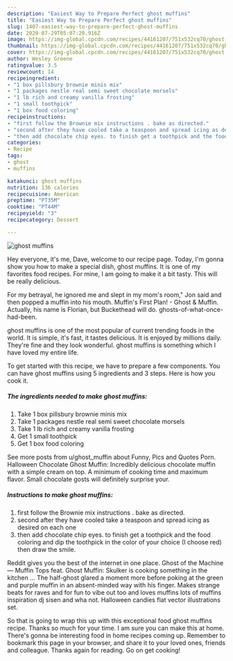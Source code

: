 ```yaml
---
description: "Easiest Way to Prepare Perfect ghost muffins"
title: "Easiest Way to Prepare Perfect ghost muffins"
slug: 1407-easiest-way-to-prepare-perfect-ghost-muffins
date: 2020-07-29T05:07:20.916Z
image: https://img-global.cpcdn.com/recipes/44161207/751x532cq70/ghost-muffins-recipe-main-photo.jpg
thumbnail: https://img-global.cpcdn.com/recipes/44161207/751x532cq70/ghost-muffins-recipe-main-photo.jpg
cover: https://img-global.cpcdn.com/recipes/44161207/751x532cq70/ghost-muffins-recipe-main-photo.jpg
author: Wesley Greene
ratingvalue: 3.5
reviewcount: 14
recipeingredient:
- "1 box pillsbury brownie minis mix"
- "1 packages nestle real semi sweet chocolate morsels"
- "1 lb rich and creamy vanilla frosting"
- "1 small toothpick"
- "1 box food coloring"
recipeinstructions:
- "first follow the Brownie mix instructions . bake as directed."
- "second after they have cooled take a teaspoon and spread icing as desired on each one"
- "then add chocolate chip eyes. to finish get a toothpick and the food coloring and dip the toothpick in the color of your choice (I choose red)  then draw the smile."
categories:
- Recipe
tags:
- ghost
- muffins

katakunci: ghost muffins 
nutrition: 136 calories
recipecuisine: American
preptime: "PT35M"
cooktime: "PT44M"
recipeyield: "3"
recipecategory: Dessert

---
```



![ghost muffins](https://img-global.cpcdn.com/recipes/44161207/751x532cq70/ghost-muffins-recipe-main-photo.jpg)

Hey everyone, it's me, Dave, welcome to our recipe page. Today, I'm gonna show you how to make a special dish, ghost muffins. It is one of my favorites food recipes. For mine, I am going to make it a bit tasty. This will be really delicious.

For my betrayal, he ignored me and slept in my mom&#39;s room,&#34; Jon said and then popped a muffin into his mouth. Muffin&#39;s First Plan! - Ghost &amp; Muffin. Actually, his name is Florian, but Buckethead will do. ghosts-of-what-once-had-been.

ghost muffins is one of the most popular of current trending foods in the world. It is simple, it's fast, it tastes delicious. It is enjoyed by millions daily. They're fine and they look wonderful. ghost muffins is something which I have loved my entire life.


To get started with this recipe, we have to prepare a few components. You can have ghost muffins using 5 ingredients and 3 steps. Here is how you cook it.

<!--inarticleads1-->

##### The ingredients needed to make ghost muffins:

1. Take 1 box pillsbury brownie minis mix
1. Take 1 packages nestle real semi sweet chocolate morsels
1. Take 1 lb rich and creamy vanilla frosting
1. Get 1 small toothpick
1. Get 1 box food coloring


See more posts from u/ghost_muffin about Funny, Pics and Quotes Porn. Halloween Chocolate Ghost Muffin: Incredibly delicious chocolate muffin with a simple cream on top. A minimum of cooking time and maximum flavor. Small chocolate gosts will definitely surprise your. 

<!--inarticleads2-->

##### Instructions to make ghost muffins:

1. first follow the Brownie mix instructions . bake as directed.
1. second after they have cooled take a teaspoon and spread icing as desired on each one
1. then add chocolate chip eyes. to finish get a toothpick and the food coloring and dip the toothpick in the color of your choice (I choose red)  then draw the smile.


Reddit gives you the best of the internet in one place. Ghost of the Machine — Muffin Tops feat. Ghost Muffin: Skulker is cooking something in the kitchen … The half-ghost glared a moment more before poking at the green and purple muffin in an absent-minded way with his finger. Makes strange beats for raves and for fun to vibe out too and loves muffins lots of muffins inspiration dj sisen and wha not. Halloween candies flat vector illustrations set. 

So that is going to wrap this up with this exceptional food ghost muffins recipe. Thanks so much for your time. I am sure you can make this at home. There's gonna be interesting food in home recipes coming up. Remember to bookmark this page in your browser, and share it to your loved ones, friends and colleague. Thanks again for reading. Go on get cooking!
